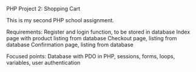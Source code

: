 PHP Project 2: Shopping Cart

This is my second PHP school assignment.

Requirements: 
Register and login function, to be stored in database
Index page with product listing from database
Checkout page, listing from database
Confirmation page, listing from database

Focused points: Database with PDO in PHP, sessions, forms, loops, variables, user authentication